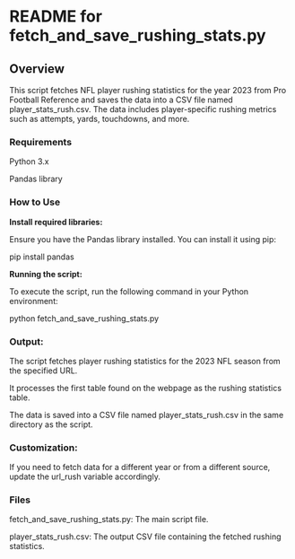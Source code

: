 # **README for fetch_and_save_rushing_stats.py**

## **Overview**

This script fetches NFL player rushing statistics for the year 2023 from Pro Football Reference and saves the data into a CSV file named player_stats_rush.csv. The data includes player-specific rushing metrics such as attempts, yards, touchdowns, and more.

### **Requirements**

Python 3.x

Pandas library

### **How to Use**

**Install required libraries:**

Ensure you have the Pandas library installed. You can install it using pip:

pip install pandas

**Running the script:**

To execute the script, run the following command in your Python environment:

python fetch_and_save_rushing_stats.py

### **Output:**

The script fetches player rushing statistics for the 2023 NFL season from the specified URL.

It processes the first table found on the webpage as the rushing statistics table.

The data is saved into a CSV file named player_stats_rush.csv in the same directory as the script.

### **Customization:**

If you need to fetch data for a different year or from a different source, update the url_rush variable accordingly.

### **Files**

fetch_and_save_rushing_stats.py: The main script file.

player_stats_rush.csv: The output CSV file containing the fetched rushing statistics.
